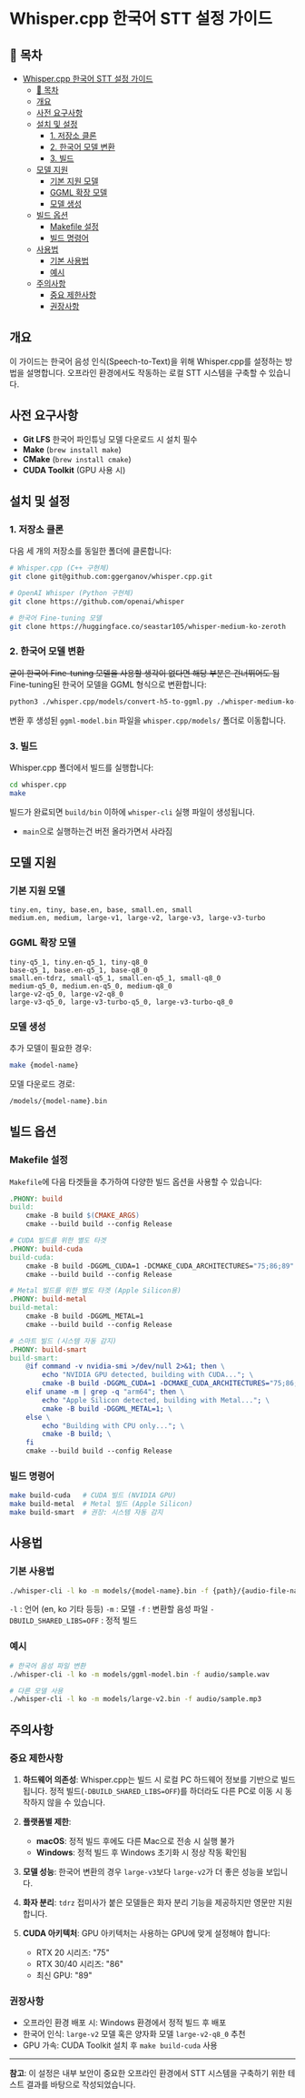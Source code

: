 # Whisper.cpp 한국어 STT 설정 가이드

## 🔧 목차
- [Whisper.cpp 한국어 STT 설정 가이드](#whispercpp-한국어-stt-설정-가이드)
  - [🔧 목차](#-목차)
  - [개요](#개요)
  - [사전 요구사항](#사전-요구사항)
  - [설치 및 설정](#설치-및-설정)
    - [1. 저장소 클론](#1-저장소-클론)
    - [2. 한국어 모델 변환](#2-한국어-모델-변환)
    - [3. 빌드](#3-빌드)
  - [모델 지원](#모델-지원)
    - [기본 지원 모델](#기본-지원-모델)
    - [GGML 확장 모델](#ggml-확장-모델)
    - [모델 생성](#모델-생성)
  - [빌드 옵션](#빌드-옵션)
    - [Makefile 설정](#makefile-설정)
    - [빌드 명령어](#빌드-명령어)
  - [사용법](#사용법)
    - [기본 사용법](#기본-사용법)
    - [예시](#예시)
  - [주의사항](#주의사항)
    - [중요 제한사항](#중요-제한사항)
    - [권장사항](#권장사항)

## 개요

이 가이드는 한국어 음성 인식(Speech-to-Text)을 위해 Whisper.cpp를 설정하는 방법을 설명합니다. 오프라인 환경에서도 작동하는 로컬 STT 시스템을 구축할 수 있습니다.

## 사전 요구사항

- **Git LFS** 한국어 파인튜닝 모델 다운로드 시 설치 필수
- **Make** (`brew install make`)
- **CMake** (`brew install cmake`)
- **CUDA Toolkit** (GPU 사용 시)

## 설치 및 설정

### 1. 저장소 클론

다음 세 개의 저장소를 동일한 폴더에 클론합니다:

```bash
# Whisper.cpp (C++ 구현체)
git clone git@github.com:ggerganov/whisper.cpp.git

# OpenAI Whisper (Python 구현체)
git clone https://github.com/openai/whisper

# 한국어 Fine-tuning 모델
git clone https://huggingface.co/seastar105/whisper-medium-ko-zeroth
```

### 2. 한국어 모델 변환

~~굳이 한국어 Fine-tuning 모델을 사용할 생각이 없다면 해당 부분은 건너뛰어도 됨~~
Fine-tuning된 한국어 모델을 GGML 형식으로 변환합니다:

```bash
python3 ./whisper.cpp/models/convert-h5-to-ggml.py ./whisper-medium-ko-zeroth ./whisper .
```

변환 후 생성된 `ggml-model.bin` 파일을 `whisper.cpp/models/` 폴더로 이동합니다.

### 3. 빌드

Whisper.cpp 폴더에서 빌드를 실행합니다:

```bash
cd whisper.cpp
make
```

빌드가 완료되면 `build/bin` 이하에 `whisper-cli` 실행 파일이 생성됩니다.
* `main`으로 실행하는건 버전 올라가면서 사라짐

## 모델 지원

### 기본 지원 모델
```
tiny.en, tiny, base.en, base, small.en, small
medium.en, medium, large-v1, large-v2, large-v3, large-v3-turbo
```

### GGML 확장 모델
```
tiny-q5_1, tiny.en-q5_1, tiny-q8_0
base-q5_1, base.en-q5_1, base-q8_0
small.en-tdrz, small-q5_1, small.en-q5_1, small-q8_0
medium-q5_0, medium.en-q5_0, medium-q8_0
large-v2-q5_0, large-v2-q8_0
large-v3-q5_0, large-v3-turbo-q5_0, large-v3-turbo-q8_0
```

### 모델 생성

추가 모델이 필요한 경우:

```bash
make {model-name}
```

모델 다운로드 경로:

```bash
/models/{model-name}.bin
```

## 빌드 옵션

### Makefile 설정

`Makefile`에 다음 타겟들을 추가하여 다양한 빌드 옵션을 사용할 수 있습니다:

```makefile
.PHONY: build
build:
	cmake -B build $(CMAKE_ARGS)
	cmake --build build --config Release

# CUDA 빌드를 위한 별도 타겟
.PHONY: build-cuda
build-cuda:
	cmake -B build -DGGML_CUDA=1 -DCMAKE_CUDA_ARCHITECTURES="75;86;89"
	cmake --build build --config Release

# Metal 빌드를 위한 별도 타겟 (Apple Silicon용)
.PHONY: build-metal
build-metal:
	cmake -B build -DGGML_METAL=1
	cmake --build build --config Release

# 스마트 빌드 (시스템 자동 감지)
.PHONY: build-smart
build-smart:
	@if command -v nvidia-smi >/dev/null 2>&1; then \
		echo "NVIDIA GPU detected, building with CUDA..."; \
		cmake -B build -DGGML_CUDA=1 -DCMAKE_CUDA_ARCHITECTURES="75;86;89"; \
	elif uname -m | grep -q "arm64"; then \
		echo "Apple Silicon detected, building with Metal..."; \
		cmake -B build -DGGML_METAL=1; \
	else \
		echo "Building with CPU only..."; \
		cmake -B build; \
	fi
	cmake --build build --config Release
```

### 빌드 명령어

```bash
make build-cuda   # CUDA 빌드 (NVIDIA GPU)
make build-metal  # Metal 빌드 (Apple Silicon)
make build-smart  # 권장: 시스템 자동 감지
```

## 사용법

### 기본 사용법

```bash
./whisper-cli -l ko -m models/{model-name}.bin -f {path}/{audio-file-name}.{extension}
```

`-l` : 언어 (en, ko 기타 등등)
`-m` : 모델
`-f` : 변환할 음성 파일
`-DBUILD_SHARED_LIBS=OFF` : 정적 빌드

### 예시

```bash
# 한국어 음성 파일 변환
./whisper-cli -l ko -m models/ggml-model.bin -f audio/sample.wav

# 다른 모델 사용
./whisper-cli -l ko -m models/large-v2.bin -f audio/sample.mp3
```

## 주의사항

### 중요 제한사항

1. **하드웨어 의존성**: Whisper.cpp는 빌드 시 로컬 PC 하드웨어 정보를 기반으로 빌드됩니다. 정적 빌드(`-DBUILD_SHARED_LIBS=OFF`)를 하더라도 다른 PC로 이동 시 동작하지 않을 수 있습니다.

2. **플랫폼별 제한**:
   - **macOS**: 정적 빌드 후에도 다른 Mac으로 전송 시 실행 불가
   - **Windows**: 정적 빌드 후 Windows 초기화 시 정상 작동 확인됨

3. **모델 성능**: 한국어 변환의 경우 `large-v3`보다 `large-v2`가 더 좋은 성능을 보입니다.

4. **화자 분리**: `tdrz` 접미사가 붙은 모델들은 화자 분리 기능을 제공하지만 영문만 지원합니다.

5. **CUDA 아키텍처**: GPU 아키텍처는 사용하는 GPU에 맞게 설정해야 합니다:
   - RTX 20 시리즈: "75"
   - RTX 30/40 시리즈: "86"
   - 최신 GPU: "89"

### 권장사항

- 오프라인 환경 배포 시: Windows 환경에서 정적 빌드 후 배포
- 한국어 인식: `large-v2` 모델 혹은 양자화 모델 `large-v2-q8_0` 추천
- GPU 가속: CUDA Toolkit 설치 후 `make build-cuda` 사용

---

**참고**: 이 설정은 내부 보안이 중요한 오프라인 환경에서 STT 시스템을 구축하기 위한 테스트 결과를 바탕으로 작성되었습니다. 